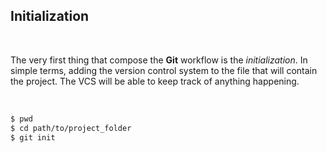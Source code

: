 ## Initialization

<br>

The very first thing that compose the **Git** workflow is the *initialization*. In simple terms, adding the version control system to the file that will contain the project. The VCS will be able to keep track of anything happening.

<br>

```bash
$ pwd
$ cd path/to/project_folder
$ git init
```

<br>